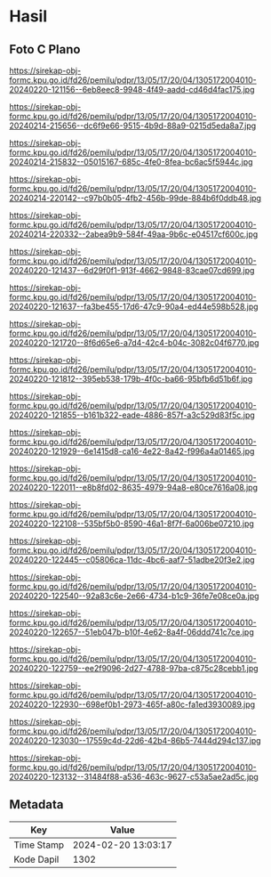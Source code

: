 # Hasil

## Foto C Plano

https://sirekap-obj-formc.kpu.go.id/fd26/pemilu/pdpr/13/05/17/20/04/1305172004010-20240220-121156--6eb8eec8-9948-4f49-aadd-cd46d4fac175.jpg

https://sirekap-obj-formc.kpu.go.id/fd26/pemilu/pdpr/13/05/17/20/04/1305172004010-20240214-215656--dc6f9e66-9515-4b9d-88a9-0215d5eda8a7.jpg

https://sirekap-obj-formc.kpu.go.id/fd26/pemilu/pdpr/13/05/17/20/04/1305172004010-20240214-215832--05015167-685c-4fe0-8fea-bc6ac5f5944c.jpg

https://sirekap-obj-formc.kpu.go.id/fd26/pemilu/pdpr/13/05/17/20/04/1305172004010-20240214-220142--c97b0b05-4fb2-456b-99de-884b6f0ddb48.jpg

https://sirekap-obj-formc.kpu.go.id/fd26/pemilu/pdpr/13/05/17/20/04/1305172004010-20240214-220332--2abea9b9-584f-49aa-9b6c-e04517cf600c.jpg

https://sirekap-obj-formc.kpu.go.id/fd26/pemilu/pdpr/13/05/17/20/04/1305172004010-20240220-121437--6d29f0f1-913f-4662-9848-83cae07cd699.jpg

https://sirekap-obj-formc.kpu.go.id/fd26/pemilu/pdpr/13/05/17/20/04/1305172004010-20240220-121637--fa3be455-17d6-47c9-90a4-ed44e598b528.jpg

https://sirekap-obj-formc.kpu.go.id/fd26/pemilu/pdpr/13/05/17/20/04/1305172004010-20240220-121720--8f6d65e6-a7d4-42c4-b04c-3082c04f6770.jpg

https://sirekap-obj-formc.kpu.go.id/fd26/pemilu/pdpr/13/05/17/20/04/1305172004010-20240220-121812--395eb538-179b-4f0c-ba66-95bfb6d51b6f.jpg

https://sirekap-obj-formc.kpu.go.id/fd26/pemilu/pdpr/13/05/17/20/04/1305172004010-20240220-121855--b161b322-eade-4886-857f-a3c529d83f5c.jpg

https://sirekap-obj-formc.kpu.go.id/fd26/pemilu/pdpr/13/05/17/20/04/1305172004010-20240220-121929--6e1415d8-ca16-4e22-8a42-f996a4a01465.jpg

https://sirekap-obj-formc.kpu.go.id/fd26/pemilu/pdpr/13/05/17/20/04/1305172004010-20240220-122011--e8b8fd02-8635-4979-94a8-e80ce7616a08.jpg

https://sirekap-obj-formc.kpu.go.id/fd26/pemilu/pdpr/13/05/17/20/04/1305172004010-20240220-122108--535bf5b0-8590-46a1-8f7f-6a006be07210.jpg

https://sirekap-obj-formc.kpu.go.id/fd26/pemilu/pdpr/13/05/17/20/04/1305172004010-20240220-122445--c05806ca-11dc-4bc6-aaf7-51adbe20f3e2.jpg

https://sirekap-obj-formc.kpu.go.id/fd26/pemilu/pdpr/13/05/17/20/04/1305172004010-20240220-122540--92a83c6e-2e66-4734-b1c9-36fe7e08ce0a.jpg

https://sirekap-obj-formc.kpu.go.id/fd26/pemilu/pdpr/13/05/17/20/04/1305172004010-20240220-122657--51eb047b-b10f-4e62-8a4f-06ddd741c7ce.jpg

https://sirekap-obj-formc.kpu.go.id/fd26/pemilu/pdpr/13/05/17/20/04/1305172004010-20240220-122759--ee2f9096-2d27-4788-97ba-c875c28cebb1.jpg

https://sirekap-obj-formc.kpu.go.id/fd26/pemilu/pdpr/13/05/17/20/04/1305172004010-20240220-122930--698ef0b1-2973-465f-a80c-fa1ed3930089.jpg

https://sirekap-obj-formc.kpu.go.id/fd26/pemilu/pdpr/13/05/17/20/04/1305172004010-20240220-123030--17559c4d-22d6-42b4-86b5-7444d294c137.jpg

https://sirekap-obj-formc.kpu.go.id/fd26/pemilu/pdpr/13/05/17/20/04/1305172004010-20240220-123132--31484f88-a536-463c-9627-c53a5ae2ad5c.jpg


## Metadata

| Key        | Value               |
| ---------- | ------------------- |
| Time Stamp | 2024-02-20 13:03:17 |
| Kode Dapil | 1302                |



